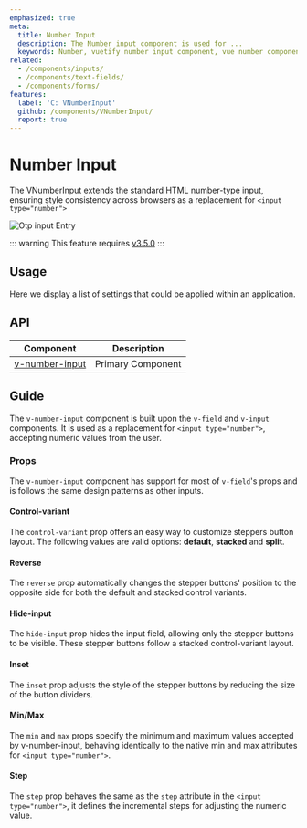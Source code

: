 ```yaml
---
emphasized: true
meta:
  title: Number Input
  description: The Number input component is used for ...
  keywords: Number, vuetify number input component, vue number component
related:
  - /components/inputs/
  - /components/text-fields/
  - /components/forms/
features:
  label: 'C: VNumberInput'
  github: /components/VNumberInput/
  report: true
---
```


# Number Input

The VNumberInput extends the standard HTML number-type input, ensuring style consistency across browsers as a replacement for `<input type="number">`

![Otp input Entry](https://cdn.vuetifyjs.com/docs/images/components/v-otp-input/v-otp-input-entry.png)

<page-features />

::: warning
This feature requires [v3.5.0](/introduction/roadmap/#v3-5)
:::

## Usage

Here we display a list of settings that could be applied within an application.

<usage name="v-number-input" />

<entry />

## API

| Component | Description |
| - | - |
| [v-number-input](/api/v-number-input/) | Primary Component |

<api-inline hide-links />

## Guide

The `v-number-input` component is built upon the `v-field` and `v-input` components. It is used as a replacement for `<input type="number">`, accepting numeric values from the user.

### Props

The `v-number-input` component has support for most of `v-field`'s props and is follows the same design patterns as other inputs.

#### Control-variant

The `control-variant` prop offers an easy way to customize steppers button layout. The following values are valid options: **default**, **stacked** and **split**.

<example file="v-number-input/prop-control-variant" />

#### Reverse

The `reverse` prop automatically changes the stepper buttons' position to the opposite side for both the default and stacked control variants.

<example file="v-number-input/prop-reverse" />

#### Hide-input

The `hide-input` prop hides the input field, allowing only the stepper buttons to be visible. These stepper buttons follow a stacked control-variant layout.

<example file="v-number-input/prop-hide-input" />

#### Inset

The `inset` prop adjusts the style of the stepper buttons by reducing the size of the button dividers.

<example file="v-number-input/prop-inset" />

#### Min/Max
The `min` and `max` props specify the minimum and maximum values accepted by v-number-input, behaving identically to the native min and max attributes for `<input type="number">`.

<example file="v-number-input/prop-min-max" />

#### Step
The `step` prop behaves the same as the `step` attribute in the `<input type="number">`, it defines the incremental steps for adjusting the numeric value.

<example file="v-number-input/prop-step" />